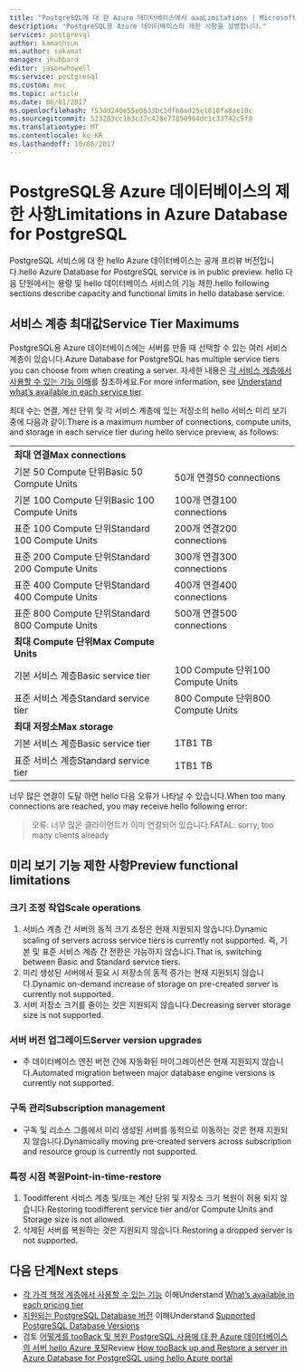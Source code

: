 ```yaml
---
title: "PostgreSQL에 대 한 Azure 데이터베이스에서 aaaLimitations | Microsoft Docs"
description: "PostgreSQL용 Azure 데이터베이스의 제한 사항을 설명합니다."
services: postgresql
author: kamathsun
ms.author: sukamat
manager: jhubbard
editor: jasonwhowell
ms.service: postgresql
ms.custom: mvc
ms.topic: article
ms.date: 06/01/2017
ms.openlocfilehash: f53dd240e55e0633bc1dfb8ad25e1818fa8ae18c
ms.sourcegitcommit: 523283cc1b3c37c428e77850964dc1c33742c5f0
ms.translationtype: MT
ms.contentlocale: ko-KR
ms.lasthandoff: 10/06/2017
---
```

# <a name="limitations-in-azure-database-for-postgresql"></a><span data-ttu-id="af4fb-103">PostgreSQL용 Azure 데이터베이스의 제한 사항</span><span class="sxs-lookup"><span data-stu-id="af4fb-103">Limitations in Azure Database for PostgreSQL</span></span>
<span data-ttu-id="af4fb-104">PostgreSQL 서비스에 대 한 hello Azure 데이터베이스는 공개 프리뷰 버전입니다.</span><span class="sxs-lookup"><span data-stu-id="af4fb-104">hello Azure Database for PostgreSQL service is in public preview.</span></span> <span data-ttu-id="af4fb-105">hello 다음 단원에서는 용량 및 hello 데이터베이스 서비스의 기능 제한.</span><span class="sxs-lookup"><span data-stu-id="af4fb-105">hello following sections describe capacity and functional limits in hello database service.</span></span>

## <a name="service-tier-maximums"></a><span data-ttu-id="af4fb-106">서비스 계층 최대값</span><span class="sxs-lookup"><span data-stu-id="af4fb-106">Service Tier Maximums</span></span>
<span data-ttu-id="af4fb-107">PostgreSQL용 Azure 데이터베이스에는 서버를 만들 때 선택할 수 있는 여러 서비스 계층이 있습니다.</span><span class="sxs-lookup"><span data-stu-id="af4fb-107">Azure Database for PostgreSQL has multiple service tiers you can choose from when creating a server.</span></span> <span data-ttu-id="af4fb-108">자세한 내용은 [각 서비스 계층에서 사용할 수 있는 기능 이해](concepts-service-tiers.md)를 참조하세요.</span><span class="sxs-lookup"><span data-stu-id="af4fb-108">For more information, see [Understand what’s available in each service tier](concepts-service-tiers.md).</span></span>  

<span data-ttu-id="af4fb-109">최대 수는 연결, 계산 단위 및 각 서비스 계층에 있는 저장소의 hello 서비스 미리 보기 중에 다음과 같이:</span><span class="sxs-lookup"><span data-stu-id="af4fb-109">There is a maximum number of connections, compute units, and storage in each service tier during hello service preview, as follows:</span></span> 

|                            |                   |
| :------------------------- | :---------------- |
| <span data-ttu-id="af4fb-110">**최대 연결**</span><span class="sxs-lookup"><span data-stu-id="af4fb-110">**Max connections**</span></span>        |                   |
| <span data-ttu-id="af4fb-111">기본 50 Compute 단위</span><span class="sxs-lookup"><span data-stu-id="af4fb-111">Basic 50 Compute Units</span></span>     | <span data-ttu-id="af4fb-112">50개 연결</span><span class="sxs-lookup"><span data-stu-id="af4fb-112">50 connections</span></span>    |
| <span data-ttu-id="af4fb-113">기본 100 Compute 단위</span><span class="sxs-lookup"><span data-stu-id="af4fb-113">Basic 100 Compute Units</span></span>    | <span data-ttu-id="af4fb-114">100개 연결</span><span class="sxs-lookup"><span data-stu-id="af4fb-114">100 connections</span></span>   |
| <span data-ttu-id="af4fb-115">표준 100 Compute 단위</span><span class="sxs-lookup"><span data-stu-id="af4fb-115">Standard 100 Compute Units</span></span> | <span data-ttu-id="af4fb-116">200개 연결</span><span class="sxs-lookup"><span data-stu-id="af4fb-116">200 connections</span></span>   |
| <span data-ttu-id="af4fb-117">표준 200 Compute 단위</span><span class="sxs-lookup"><span data-stu-id="af4fb-117">Standard 200 Compute Units</span></span> | <span data-ttu-id="af4fb-118">300개 연결</span><span class="sxs-lookup"><span data-stu-id="af4fb-118">300 connections</span></span>   |
| <span data-ttu-id="af4fb-119">표준 400 Compute 단위</span><span class="sxs-lookup"><span data-stu-id="af4fb-119">Standard 400 Compute Units</span></span> | <span data-ttu-id="af4fb-120">400개 연결</span><span class="sxs-lookup"><span data-stu-id="af4fb-120">400 connections</span></span>   |
| <span data-ttu-id="af4fb-121">표준 800 Compute 단위</span><span class="sxs-lookup"><span data-stu-id="af4fb-121">Standard 800 Compute Units</span></span> | <span data-ttu-id="af4fb-122">500개 연결</span><span class="sxs-lookup"><span data-stu-id="af4fb-122">500 connections</span></span>   |
| <span data-ttu-id="af4fb-123">**최대 Compute 단위**</span><span class="sxs-lookup"><span data-stu-id="af4fb-123">**Max Compute Units**</span></span>      |                   |
| <span data-ttu-id="af4fb-124">기본 서비스 계층</span><span class="sxs-lookup"><span data-stu-id="af4fb-124">Basic service tier</span></span>         | <span data-ttu-id="af4fb-125">100 Compute 단위</span><span class="sxs-lookup"><span data-stu-id="af4fb-125">100 Compute Units</span></span> |
| <span data-ttu-id="af4fb-126">표준 서비스 계층</span><span class="sxs-lookup"><span data-stu-id="af4fb-126">Standard service tier</span></span>      | <span data-ttu-id="af4fb-127">800 Compute 단위</span><span class="sxs-lookup"><span data-stu-id="af4fb-127">800 Compute Units</span></span> |
| <span data-ttu-id="af4fb-128">**최대 저장소**</span><span class="sxs-lookup"><span data-stu-id="af4fb-128">**Max storage**</span></span>            |                   |
| <span data-ttu-id="af4fb-129">기본 서비스 계층</span><span class="sxs-lookup"><span data-stu-id="af4fb-129">Basic service tier</span></span>         | <span data-ttu-id="af4fb-130">1TB</span><span class="sxs-lookup"><span data-stu-id="af4fb-130">1 TB</span></span>              |
| <span data-ttu-id="af4fb-131">표준 서비스 계층</span><span class="sxs-lookup"><span data-stu-id="af4fb-131">Standard service tier</span></span>      | <span data-ttu-id="af4fb-132">1TB</span><span class="sxs-lookup"><span data-stu-id="af4fb-132">1 TB</span></span>              |

<span data-ttu-id="af4fb-133">너무 많은 연결이 도달 하면 hello 다음 오류가 나타날 수 있습니다.</span><span class="sxs-lookup"><span data-stu-id="af4fb-133">When too many connections are reached, you may receive hello following error:</span></span>
> <span data-ttu-id="af4fb-134">오류: 너무 많은 클라이언트가 이미 연결되어 있습니다.</span><span class="sxs-lookup"><span data-stu-id="af4fb-134">FATAL:  sorry, too many clients already</span></span>

## <a name="preview-functional-limitations"></a><span data-ttu-id="af4fb-135">미리 보기 기능 제한 사항</span><span class="sxs-lookup"><span data-stu-id="af4fb-135">Preview functional limitations</span></span>
### <a name="scale-operations"></a><span data-ttu-id="af4fb-136">크기 조정 작업</span><span class="sxs-lookup"><span data-stu-id="af4fb-136">Scale operations</span></span>
1.  <span data-ttu-id="af4fb-137">서비스 계층 간 서버의 동적 크기 조정은 현재 지원되지 않습니다.</span><span class="sxs-lookup"><span data-stu-id="af4fb-137">Dynamic scaling of servers across service tiers is currently not supported.</span></span> <span data-ttu-id="af4fb-138">즉, 기본 및 표준 서비스 계층 간 전환은 가능하지 않습니다.</span><span class="sxs-lookup"><span data-stu-id="af4fb-138">That is, switching between Basic and Standard service tiers.</span></span>
2.  <span data-ttu-id="af4fb-139">미리 생성된 서버에서 필요 시 저장소의 동적 증가는 현재 지원되지 않습니다.</span><span class="sxs-lookup"><span data-stu-id="af4fb-139">Dynamic on-demand increase of storage on pre-created server is currently not supported.</span></span>
3.  <span data-ttu-id="af4fb-140">서버 저장소 크기를 줄이는 것은 지원되지 않습니다.</span><span class="sxs-lookup"><span data-stu-id="af4fb-140">Decreasing server storage size is not supported.</span></span>

### <a name="server-version-upgrades"></a><span data-ttu-id="af4fb-141">서버 버전 업그레이드</span><span class="sxs-lookup"><span data-stu-id="af4fb-141">Server version upgrades</span></span>
- <span data-ttu-id="af4fb-142">주 데이터베이스 엔진 버전 간에 자동화된 마이그레이션은 현재 지원되지 않습니다.</span><span class="sxs-lookup"><span data-stu-id="af4fb-142">Automated migration between major database engine versions is currently not supported.</span></span>

### <a name="subscription-management"></a><span data-ttu-id="af4fb-143">구독 관리</span><span class="sxs-lookup"><span data-stu-id="af4fb-143">Subscription management</span></span>
- <span data-ttu-id="af4fb-144">구독 및 리소스 그룹에서 미리 생성된 서버를 동적으로 이동하는 것은 현재 지원되지 않습니다.</span><span class="sxs-lookup"><span data-stu-id="af4fb-144">Dynamically moving pre-created servers across subscription and resource group is currently not supported.</span></span>

### <a name="point-in-time-restore"></a><span data-ttu-id="af4fb-145">특정 시점 복원</span><span class="sxs-lookup"><span data-stu-id="af4fb-145">Point-in-time-restore</span></span>
1.  <span data-ttu-id="af4fb-146">Toodifferent 서비스 계층 및/또는 계산 단위 및 저장소 크기 복원이 허용 되지 않습니다.</span><span class="sxs-lookup"><span data-stu-id="af4fb-146">Restoring toodifferent service tier and/or Compute Units and Storage size is not allowed.</span></span>
2.  <span data-ttu-id="af4fb-147">삭제된 서버를 복원하는 것은 지원되지 않습니다.</span><span class="sxs-lookup"><span data-stu-id="af4fb-147">Restoring a dropped server is not supported.</span></span>

## <a name="next-steps"></a><span data-ttu-id="af4fb-148">다음 단계</span><span class="sxs-lookup"><span data-stu-id="af4fb-148">Next steps</span></span>
- <span data-ttu-id="af4fb-149">[각 가격 책정 계층에서 사용할 수 있는 기능](concepts-service-tiers.md) 이해</span><span class="sxs-lookup"><span data-stu-id="af4fb-149">Understand [What’s available in each pricing tier](concepts-service-tiers.md)</span></span>
- <span data-ttu-id="af4fb-150">[지원되는 PostgreSQL Database 버전](concepts-supported-versions.md) 이해</span><span class="sxs-lookup"><span data-stu-id="af4fb-150">Understand [Supported PostgreSQL Database Versions](concepts-supported-versions.md)</span></span>
- <span data-ttu-id="af4fb-151">검토 [어떻게를 tooBack 및 복원 PostgreSQL 사용에 대 한 Azure 데이터베이스의 서버 hello Azure 포털](howto-restore-server-portal.md)</span><span class="sxs-lookup"><span data-stu-id="af4fb-151">Review [How tooBack up and Restore a server in Azure Database for PostgreSQL using hello Azure portal](howto-restore-server-portal.md)</span></span>
